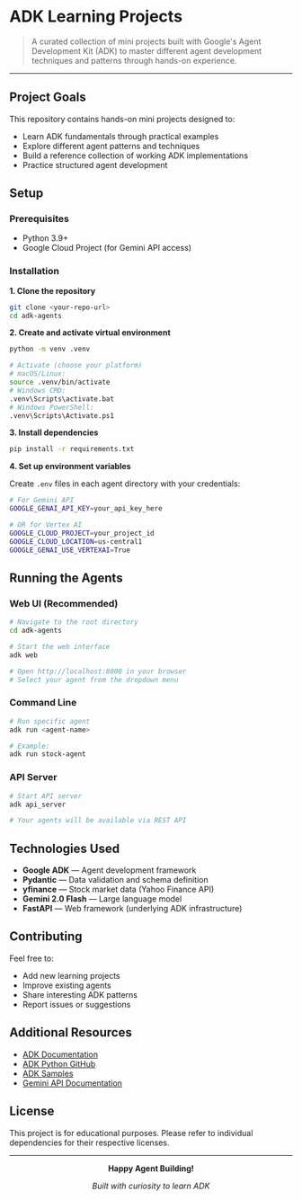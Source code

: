 # ADK Learning Projects

> A curated collection of mini projects built with Google's Agent Development Kit (ADK) to master different agent development techniques and patterns through hands-on experience.

---

## Project Goals

This repository contains hands-on mini projects designed to:
- Learn ADK fundamentals through practical examples
- Explore different agent patterns and techniques
- Build a reference collection of working ADK implementations
- Practice structured agent development

## Setup

### Prerequisites
- Python 3.9+
- Google Cloud Project (for Gemini API access)

### Installation

**1. Clone the repository**
```bash
git clone <your-repo-url>
cd adk-agents
```

**2. Create and activate virtual environment**
```bash
python -m venv .venv

# Activate (choose your platform)
# macOS/Linux:
source .venv/bin/activate
# Windows CMD:
.venv\Scripts\activate.bat
# Windows PowerShell:
.venv\Scripts\Activate.ps1
```

**3. Install dependencies**
```bash
pip install -r requirements.txt
```

**4. Set up environment variables**

Create `.env` files in each agent directory with your credentials:
```bash
# For Gemini API
GOOGLE_GENAI_API_KEY=your_api_key_here

# OR for Vertex AI
GOOGLE_CLOUD_PROJECT=your_project_id
GOOGLE_CLOUD_LOCATION=us-central1
GOOGLE_GENAI_USE_VERTEXAI=True
```

## Running the Agents

### Web UI (Recommended)
```bash
# Navigate to the root directory
cd adk-agents

# Start the web interface
adk web

# Open http://localhost:8000 in your browser
# Select your agent from the dropdown menu
```

### Command Line
```bash
# Run specific agent
adk run <agent-name>

# Example:
adk run stock-agent
```

### API Server
```bash
# Start API server
adk api_server

# Your agents will be available via REST API
```

## Technologies Used

- **Google ADK** — Agent development framework
- **Pydantic** — Data validation and schema definition
- **yfinance** — Stock market data (Yahoo Finance API)
- **Gemini 2.0 Flash** — Large language model
- **FastAPI** — Web framework (underlying ADK infrastructure)

## Contributing

Feel free to:
- Add new learning projects
- Improve existing agents
- Share interesting ADK patterns
- Report issues or suggestions

## Additional Resources

- [ADK Documentation](https://google.github.io/adk-docs/)
- [ADK Python GitHub](https://github.com/google/adk-python)
- [ADK Samples](https://github.com/google/adk-samples)
- [Gemini API Documentation](https://ai.google.dev/)

## License

This project is for educational purposes. Please refer to individual dependencies for their respective licenses.

---

<div align="center">

**Happy Agent Building!**

*Built with curiosity to learn ADK*

</div>
